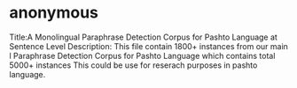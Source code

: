 # anonymous
Title:A Monolingual Paraphrase Detection Corpus for Pashto Language at Sentence Level
Description:
This file contain 1800+ instances from our main l Paraphrase Detection Corpus for Pashto Language which contains total 5000+ instances 
This could be use for reserach purposes in pashto language.

